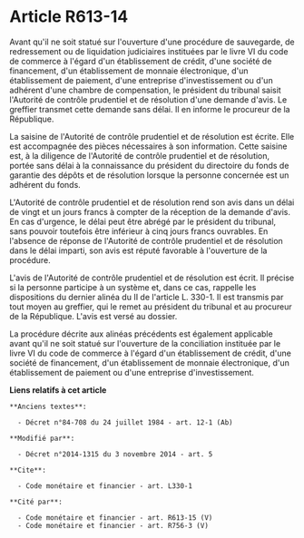 # Article R613-14

Avant qu'il ne soit statué sur l'ouverture d'une procédure de sauvegarde, de redressement ou de liquidation judiciaires
instituées par le livre VI du code de commerce à l'égard d'un établissement de crédit, d'une société de financement, d'un
établissement de monnaie électronique, d'un établissement de paiement, d'une entreprise d'investissement ou d'un adhérent
d'une chambre de compensation, le président du tribunal saisit l'Autorité de contrôle prudentiel et de résolution d'une
demande d'avis. Le greffier transmet cette demande sans délai. Il en informe le procureur de la République. 

La saisine de l'Autorité de contrôle prudentiel et de résolution est écrite. Elle est accompagnée des pièces nécessaires à
son information. Cette saisine est, à la diligence de l'Autorité de contrôle prudentiel et de résolution, portée sans délai à
la connaissance du président du directoire du fonds de garantie des dépôts et de résolution lorsque la personne concernée est
un adhérent du fonds. 

L'Autorité de contrôle prudentiel et de résolution rend son avis dans un délai de vingt et un jours francs à compter de la
réception de la demande d'avis. En cas d'urgence, le délai peut être abrégé par le président du tribunal, sans pouvoir
toutefois être inférieur à cinq jours francs ouvrables. En l'absence de réponse de l'Autorité de contrôle prudentiel et de
résolution dans le délai imparti, son avis est réputé favorable à l'ouverture de la procédure. 

L'avis de l'Autorité de contrôle prudentiel et de résolution est écrit. Il précise si la personne participe à un système et,
dans ce cas, rappelle les dispositions du dernier alinéa du II de l'article L. 330-1. Il est transmis par tout moyen au
greffier, qui le remet au président du tribunal et au procureur de la République. L'avis est versé au dossier.

La procédure décrite aux alinéas précédents est également applicable avant qu'il ne soit statué sur l'ouverture de la
conciliation instituée par le livre VI du code de commerce à l'égard d'un établissement de crédit, d'une société de
financement, d'un établissement de monnaie électronique, d'un établissement de paiement ou d'une entreprise d'investissement.

**Liens relatifs à cet article**

	**Anciens textes**:

	  - Décret n°84-708 du 24 juillet 1984 - art. 12-1 (Ab)

	**Modifié par**:

	  - Décret n°2014-1315 du 3 novembre 2014 - art. 5

	**Cite**:

	  - Code monétaire et financier - art. L330-1

	**Cité par**:

	  - Code monétaire et financier - art. R613-15 (V)
	  - Code monétaire et financier - art. R756-3 (V)
